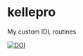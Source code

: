 kellepro
========

My custom IDL routines

[![DOI](https://zenodo.org/badge/818/kelle/kellepro.svg)](http://dx.doi.org/10.5281/zenodo.13132)

